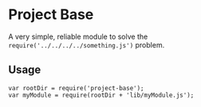 # Project Base

A very simple, reliable module to solve the
`require('../../../../something.js')` problem.

## Usage

    var rootDir = require('project-base');
    var myModule = require(rootDir + 'lib/myModule.js');

